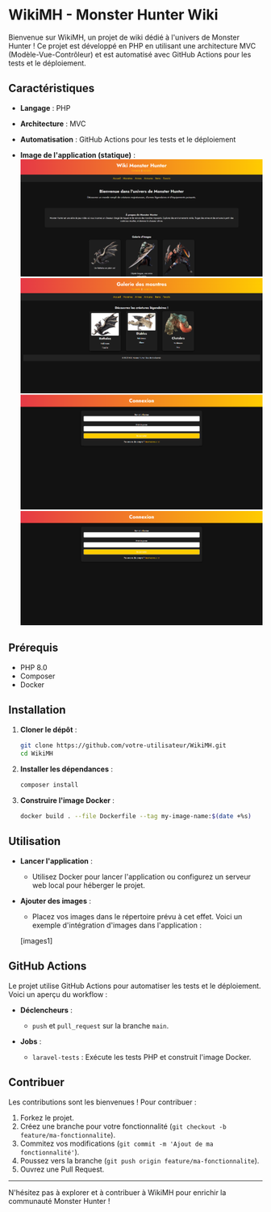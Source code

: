 # WikiMH - Monster Hunter Wiki

Bienvenue sur WikiMH, un projet de wiki dédié à l'univers de Monster Hunter ! Ce projet est développé en PHP en utilisant une architecture MVC (Modèle-Vue-Contrôleur) et est automatisé avec GitHub Actions pour les tests et le déploiement.

## Caractéristiques

- **Langage** : PHP
- **Architecture** : MVC
- **Automatisation** : GitHub Actions pour les tests et le déploiement

- **Image de l'application (statique)** :
  ![alt text](./img/image-1.png)
  ![alt text](./img/image-2.png)
  ![alt text](./img/image.png)
  ![alt text](./img/image-3.png)

## Prérequis

- PHP 8.0
- Composer
- Docker

## Installation

1. **Cloner le dépôt** :

   ```bash
   git clone https://github.com/votre-utilisateur/WikiMH.git
   cd WikiMH
   ```

2. **Installer les dépendances** :

   ```bash
   composer install
   ```

3. **Construire l'image Docker** :
   ```bash
   docker build . --file Dockerfile --tag my-image-name:$(date +%s)
   ```

## Utilisation

- **Lancer l'application** :

  - Utilisez Docker pour lancer l'application ou configurez un serveur web local pour héberger le projet.

- **Ajouter des images** :

  - Placez vos images dans le répertoire prévu à cet effet. Voici un exemple d'intégration d'images dans l'application :

  [images1]

## GitHub Actions

Le projet utilise GitHub Actions pour automatiser les tests et le déploiement. Voici un aperçu du workflow :

- **Déclencheurs** :

  - `push` et `pull_request` sur la branche `main`.

- **Jobs** :
  - `laravel-tests` : Exécute les tests PHP et construit l'image Docker.

## Contribuer

Les contributions sont les bienvenues ! Pour contribuer :

1. Forkez le projet.
2. Créez une branche pour votre fonctionnalité (`git checkout -b feature/ma-fonctionnalite`).
3. Commitez vos modifications (`git commit -m 'Ajout de ma fonctionnalité'`).
4. Poussez vers la branche (`git push origin feature/ma-fonctionnalite`).
5. Ouvrez une Pull Request.

---

N'hésitez pas à explorer et à contribuer à WikiMH pour enrichir la communauté Monster Hunter !
